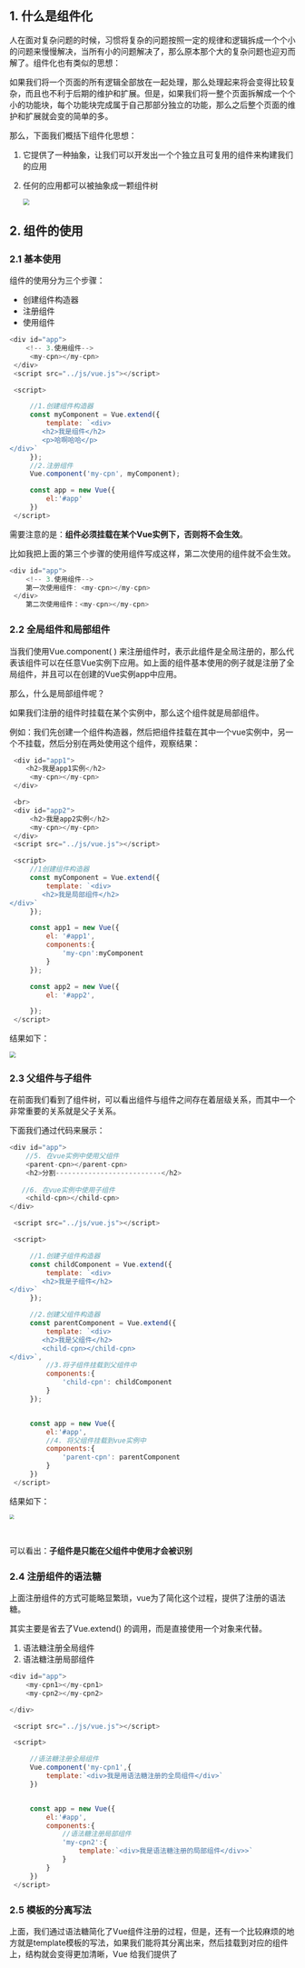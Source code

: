 ## 1. 什么是组件化

人在面对复杂问题的时候，习惯将复杂的问题按照一定的规律和逻辑拆成一个个小的问题来慢慢解决，当所有小的问题解决了，那么原本那个大的复杂问题也迎刃而解了。组件化也有类似的思想：

如果我们将一个页面的所有逻辑全部放在一起处理，那么处理起来将会变得比较复杂，而且也不利于后期的维护和扩展。但是，如果我们将一整个页面拆解成一个个小的功能块，每个功能块完成属于自己那部分独立的功能，那么之后整个页面的维护和扩展就会变的简单的多。

那么，下面我们概括下组件化思想：

1. 它提供了一种抽象，让我们可以开发出一个个独立且可复用的组件来构建我们的应用

2. 任何的应用都可以被抽象成一颗组件树

   <img src="https://raw.githubusercontent.com/itscj1014/PictureBed/master/img/图片1.png" style="zoom:67%;" />



## 2. 组件的使用

### 2.1 基本使用

组件的使用分为三个步骤：

- 创建组件构造器
- 注册组件
- 使用组件

~~~javascript
<div id="app">
    <!-- 3.使用组件-->
     <my-cpn></my-cpn>
 </div>
 <script src="../js/vue.js"></script>

 <script>

     //1.创建组件构造器
     const myComponent = Vue.extend({
         template: `<div>
        <h2>我是组件</h2>
        <p>哈啊哈哈</p>
</div>`
     });
     //2.注册组件
     Vue.component('my-cpn', myComponent);

     const app = new Vue({
         el:'#app'
     })
 </script>
~~~



需要注意的是：**组件必须挂载在某个Vue实例下，否则将不会生效**。

比如我把上面的第三个步骤的使用组件写成这样，第二次使用的组件就不会生效。

~~~javascript
<div id="app">
    <!-- 3.使用组件-->
    第一次使用组件: <my-cpn></my-cpn>
 </div>
 	第二次使用组件：<my-cpn></my-cpn>
~~~



### 2.2 全局组件和局部组件

当我们使用Vue.component( ) 来注册组件时，表示此组件是全局注册的，那么代表该组件可以在任意Vue实例下应用。如上面的组件基本使用的例子就是注册了全局组件，并且可以在创建的Vue实例app中应用。

那么，什么是局部组件呢？

如果我们注册的组件时挂载在某个实例中，那么这个组件就是局部组件。

例如：我们先创建一个组件构造器，然后把组件挂载在其中一个vue实例中，另一个不挂载，然后分别在两处使用这个组件，观察结果：

~~~javascript
 <div id="app1">
    <h2>我是app1实例</h2>
     <my-cpn></my-cpn>
 </div>

 <br>
 <div id="app2">
     <h2>我是app2实例</h2>
     <my-cpn></my-cpn>
 </div>
 <script src="../js/vue.js"></script>

 <script>
     //1创建组件构造器
     const myComponent = Vue.extend({
         template: `<div>
        <h2>我是局部组件</h2>
</div>`
     });

     const app1 = new Vue({
         el: '#app1',
         components:{
             'my-cpn':myComponent
         }
     });

     const app2 = new Vue({
         el: '#app2',

     });
 </script>
~~~



结果如下：

<img src="https://raw.githubusercontent.com/itscj1014/PictureBed/master/img/20200109233206.png" style="zoom:67%;" />

### 2.3 父组件与子组件

在前面我们看到了组件树，可以看出组件与组件之间存在着层级关系，而其中一个非常重要的关系就是父子关系。

下面我们通过代码来展示：

~~~javascript
<div id="app">
    //5. 在vue实例中使用父组件
    <parent-cpn></parent-cpn>
    <h2>分割--------------------------</h2>
	
   //6. 在vue实例中使用子组件 
    <child-cpn></child-cpn>
</div>

 <script src="../js/vue.js"></script>

 <script>

     //1.创建子组件构造器
     const childComponent = Vue.extend({
         template: `<div>
        <h2>我是子组件</h2>
</div>`
     });

     //2.创建父组件构造器
     const parentComponent = Vue.extend({
         template: `<div>
        <h2>我是父组件</h2>
		<child-cpn></child-cpn>
</div>`,
         //3.将子组件挂载到父组件中
         components:{
             'child-cpn': childComponent
         }
     });


     const app = new Vue({
         el:'#app',
         //4. 将父组件挂载到vue实例中
         components:{
             'parent-cpn': parentComponent
         }
     })
 </script>
~~~



结果如下：

<img src="https://raw.githubusercontent.com/itscj1014/PictureBed/master/img/20200110003951.png" style="zoom:50%;" />

​	

可以看出：**子组件是只能在父组件中使用才会被识别**



### 2.4 注册组件的语法糖

上面注册组件的方式可能略显繁琐，vue为了简化这个过程，提供了注册的语法糖。

其实主要是省去了Vue.extend() 的调用，而是直接使用一个对象来代替。

1. 语法糖注册全局组件
2. 语法糖注册局部组件

~~~javascript
<div id="app">
    <my-cpn1></my-cpn1>
    <my-cpn2></my-cpn2>

</div>

 <script src="../js/vue.js"></script>

 <script>

     //语法糖注册全局组件
     Vue.component('my-cpn1',{
         template:`<div>我是用语法糖注册的全局组件</div>`
     })


     const app = new Vue({
         el:'#app',
         components:{
             //语法糖注册局部组件
             'my-cpn2':{
                 template:`<div>我是语法糖注册的局部组件</div>>`
             }
         }
     })
 </script>
~~~



### 2.5 模板的分离写法

上面，我们通过语法糖简化了Vue组件注册的过程，但是，还有一个比较麻烦的地方就是template模板的写法，如果我们能将其分离出来，然后挂载到对应的组件上，结构就会变得更加清晰，Vue 给我们提供了<template>标签来抽离模板内容。

~~~javascript
<div id="app">
    <my-cpn3></my-cpn3>

</div>

 <script src="../js/vue.js"></script>

<template id="my-cpn3">
    <div>我是模板抽离的写法</div>
</template>

 <script>

     const app = new Vue({
         el:'#app',
         components:{
             'my-cpn3':{
                 template:'#my-cpn3'
             }
         }
     })
 </script>
~~~



## 3. 父子组件间的通信

在vue开发中，父组件和子组件之间的数据都是相互独立互不干扰的，但是在真实开发中，往往一些数据需要从父组件传递到子组件或者从子组件传递到父组件。那么，Vue中的父子组件时怎样进行通信的呢？

- 通过props向子组件传递数据
- 通过事件向父组件发送消息

下面通过代码演示。

### 3.1 父组件向子组件传递消息

在vue中，子组件中使用props来接受从父组件那传递过来的数据。

props的值有两种方式：

1. **字符串数组**，数组中的字符串就是传递时的参数名称
2. **对象**，对象可以设置传递时的类型，也可以设置默认值等



字符串数组方式：通过 :message="message"将data中的message传递给props中

~~~javascript
<div id="app">
    <cpn :message="message"></cpn>
</div>

 <script src="../js/vue.js"></script>
<template id="cpn">
    <div>
        <h2>我是子组件</h2>
        <h2>{{message}}</h2>
    </div>
</template>
 <script>

     const app = new Vue({
         el:'#app',
         data:{
            message:'hello world'
         },
         components:{
             'cpn':{
                 template:'#cpn',
                 props:['message']
             }
         }

     })
 </script>
~~~



对象方式：当我们需要对数据进行验证或者添加默认值的时候，就需要用对象方式。

~~~javascript
<div id="app">
  <cpn2 :num="num"></cpn2>
</div>

 <script src="../js/vue.js"></script>

<template id="cpn2">
    <div>
        参数是:{{num}}
    </div>
</template>
 <script>

     const app = new Vue({
         el:'#app',
         data:{
            message:'hello world',
             num:200
         },
         components:{
             'cpn2':{
                 template:'#cpn2',
                 props:{
                     num:{
                         type:Number,
                         default:100
                     }
                 }
             }
         }

     })
 </script>
~~~



### 3.2 子组件向父组件发送事件

props用于父组件向子组件传递数据，还有一种比较常见的是子组件传递数据或事件到父组件中。
我们应该如何处理呢？这个时候，我们需要使用自定义事件来完成。

那么，什么时候需要自定义事件呢？

当子组件需要向父组件传递数据时，就要用到自定义事件了。
我们之前学习的**v-on不仅仅可以用于监听DOM事件，也可以用于组件间的自定义事件**

自定义事件的流程：

1. 在子组件中，通过 $emit()来触发事件
2. 在父组件中，通过v-on来监听子组件事件



下面通过一个案例来演示：

我们在子组件中定义一个变量counter,并且通过点击事件来改变它的值，最终我们将这个值交给父组件展示

~~~javascript
<div id="app">
  <cpn2 @increment="getNum" @decrement="getNum"></cpn2>
    <h2>点击次数:{{num}}</h2>
</div>

 <script src="../js/vue.js"></script>


<template id="cpn2">
    <div>
        <button @click="increment">+1</button>
        <button @click="decrement">-1</button>
    </div>
</template>
 <script>

     const app = new Vue({
         el:'#app',
         data:{
             num:0
         },
         methods: {
             getNum(counter) {
                 this.num = counter;
             }
         },
         components:{
             'cpn2':{
                 template:'#cpn2',
                 data(){
                     return {
                         counter:0
                     }
                 },
                 methods:{
                     increment() {
                         this.counter++;
                         this.$emit('increment',this.counter)
                     },
                     decrement() {
                         this.counter--;
                         this.$emit('decrement',this.counter)
                     }
                 }
             }
         }

     })
 </script>
~~~



## 4. 父子组件间的访问

父组件访问子组件：

- 使用$children 
- 使用 $refs

子组件访问父组件：使用 $parent

### 4.1 父组件访问子组件

#### 4.1.1 $children的用法

~~~javascript
<div id="app">
   <cpn1></cpn1>
   <cpn1></cpn1>
   <cpn1></cpn1>
    <button @click="showChilren">显示所有子组件</button>
</div>
<template id="cpn1">
    <div>我是子组件</div>
</template>


 <script src="../js/vue.js"></script>

 <script>

     const app = new Vue({
         el:'#app',
         methods:{
             showChilren() {
                 console.log(this.$children);
                 for (let child of this.$children){
                     console.log(child);
                 }
             }
         },
         components:{
             'cpn1':{
                 template:'#cpn1',
             }
         }

     })
 </script>
~~~



#### 4.1.2 $refs的用法

$children的缺陷：

- 通过$children访问子组件时，是一个数组类型，访问其中的子组件必须通过索引值
- 但是当子组件过多，我们需要拿到其中一个时，往往不能确定它的索引值，甚至还可能会发生变化
- 有时候，我们想明确获取其中一个特定的组件，这个时候就可以使用$refs

$refs的使用：

- $refs和ref指令通常是一起使用的

- 首先，我们通过ref给某一个子组件绑定一个特定的ID

- 其次，通过this.$refs.ID就可以访问到该组件了

  

<img src="https://raw.githubusercontent.com/itscj1014/PictureBed/master/img/图片2.png" style="zoom: 87%;" />![](https://raw.githubusercontent.com/itscj1014/PictureBed/master/img/图片3.png)



### 4.2 子组件访问父组件

如果我们想在子组件中直接访问父组件，可以通过$parent

![](https://raw.githubusercontent.com/itscj1014/PictureBed/master/img/图片4.png)



  使用注意：

- 尽管在Vue开发中，我们允许通过$parent来访问父组件，但是在真实开发中尽量不要这样做
- 子组件应该尽量避免直接访问父组件的数据，因为这样耦合度太高了
- 如果我们将子组件放在另外一个组件之内，很可能该父组件没有对应的属性，往往会引起问题
- 另外，更不好做的是通过$parent直接修改父组件的状态，那么父组件中的状态将变得飘忽不定，很不利于我的调试和维护